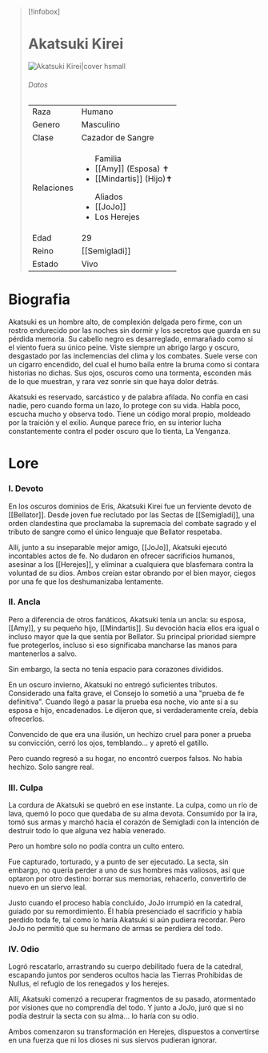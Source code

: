 
> [!infobox]
> # Akatsuki Kirei
> ![Akatsuki Kirei|cover hsmall](https://lh7-rt.googleusercontent.com/docsz/AD_4nXf8wg-hO1J9m7PzPYEXFzPSXYf6gomaoTSkR1z5WykBpxC8LBQGgVmdPhytGIeVW8c4SXABmzutCVVPYpMHBuLdvMO8X5hE1AxRjq_ujcfUDqRsQ9tL--JpxNb4TT4jvzXBl0Lo1Q?key=6DlmzGwOFMJVpTiU4Gx7aA)
> ###### Datos
> |||
> | ---- | ---- |
> | Raza | Humano |
> | Genero | Masculino |
> | Clase | Cazador de Sangre |
> |Relaciones| <ul>Familia<li>[[Amy]] (Esposa) ✝</li><li>[[Mindartis]] (Hijo)✝</li></ul><ul>Aliados <li>[[JoJo]]</li><li>Los Herejes</li></ul>|
> |Edad| 29|
> |Reino| [[Semigladi]]|
> |Estado| Vivo|
# Biografia
Akatsuki es un hombre alto, de complexión delgada pero firme, con un rostro endurecido por las noches sin dormir y los secretos que guarda en su pérdida memoria. Su cabello negro es desarreglado, enmarañado como si el viento fuera su único peine. Viste siempre un abrigo largo y oscuro, desgastado por las inclemencias del clima y los combates. Suele verse con un cigarro encendido, del cual el humo baila entre la bruma como si contara historias no dichas. Sus ojos, oscuros como una tormenta, esconden más de lo que muestran, y rara vez sonríe sin que haya dolor detrás.

Akatsuki es reservado, sarcástico y de palabra afilada. No confía en casi nadie, pero cuando forma un lazo, lo protege con su vida. Habla poco, escucha mucho y observa todo. Tiene un código moral propio, moldeado por la traición y el exilio. Aunque parece frío, en su interior lucha constantemente contra el poder oscuro que lo tienta, La Venganza.
# Lore
### I. Devoto
En los oscuros dominios de Eris, Akatsuki Kirei fue un ferviente devoto de [[Bellator]]. Desde joven fue reclutado por las Sectas de [[Semigladi]], una orden clandestina que proclamaba la supremacía del combate sagrado y el tributo de sangre como el único lenguaje que Bellator respetaba.

Allí, junto a su inseparable mejor amigo, [[JoJo]], Akatsuki ejecutó incontables actos de fe. No dudaron en ofrecer sacrificios humanos, asesinar a los [[Herejes]], y eliminar a cualquiera que blasfemara contra la voluntad de su dios. Ambos creían estar obrando por el bien mayor, ciegos por una fe que los deshumanizaba lentamente.
### II. Ancla
Pero a diferencia de otros fanáticos, Akatsuki tenía un ancla: su esposa, [[Amy]], y su pequeño hijo, [[Mindartis]]. Su devoción hacia ellos era igual o incluso mayor que la que sentía por Bellator. Su principal prioridad siempre fue protegerlos, incluso si eso significaba mancharse las manos para mantenerlos a salvo.

Sin embargo, la secta no tenía espacio para corazones divididos.

En un oscuro invierno, Akatsuki no entregó suficientes tributos. Considerado una falta grave, el Consejo lo sometió a una "prueba de fe definitiva". Cuando llegó a pasar la prueba esa noche, vio ante sí a su esposa e hijo, encadenados. Le dijeron que, si verdaderamente creía, debía ofrecerlos.

Convencido de que era una ilusión, un hechizo cruel para poner a prueba su convicción, cerró los ojos, temblando... y apretó el gatillo.

Pero cuando regresó a su hogar, no encontró cuerpos falsos. No había hechizo. Solo sangre real.

### III. Culpa
La cordura de Akatsuki se quebró en ese instante. La culpa, como un río de lava, quemó lo poco que quedaba de su alma devota. Consumido por la ira, tomó sus armas y marchó hacia el corazón de Semigladi con la intención de destruir todo lo que alguna vez había venerado.

Pero un hombre solo no podía contra un culto entero.

Fue capturado, torturado, y a punto de ser ejecutado. La secta, sin embargo, no quería perder a uno de sus hombres más valiosos, así que optaron por otro destino: borrar sus memorias, rehacerlo, convertirlo de nuevo en un siervo leal.

Justo cuando el proceso había concluido, JoJo irrumpió en la catedral, guiado por su remordimiento. Él había presenciado el sacrificio y había perdido toda fe, tal como lo haría Akatsuki si aún pudiera recordar. Pero JoJo no permitió que su hermano de armas se perdiera del todo.

### IV. Odio
Logró rescatarlo, arrastrando su cuerpo debilitado fuera de la catedral, escapando juntos por senderos ocultos hacia las Tierras Prohibidas de Nullus, el refugio de los renegados y los herejes.

Allí, Akatsuki comenzó a recuperar fragmentos de su pasado, atormentado por visiones que no comprendía del todo. Y junto a JoJo, juró que si no podía destruir la secta con su alma... lo haría con su odio.

Ambos comenzaron su transformación en Herejes, dispuestos a convertirse en una fuerza que ni los dioses ni sus siervos pudieran ignorar.